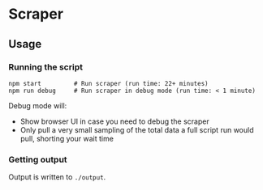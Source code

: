 # Scraper

## Usage

### Running the script

```
npm start         # Run scraper (run time: 22+ minutes)
npm run debug     # Run scraper in debug mode (run time: < 1 minute)
```

Debug mode will:

- Show browser UI in case you need to debug the scraper
- Only pull a very small sampling of the total data a full script run would pull, shorting your wait time

### Getting output

Output is written to `./output`.
